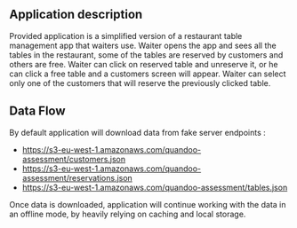 
## Application description

Provided application is a simplified version of a restaurant table management app that waiters use. Waiter opens the app and sees all the tables in the restaurant, some of the tables are reserved by customers and others are free. Waiter can click on reserved table and unreserve it, or he can click a free table and a customers screen will appear. Waiter can select only one of the customers that will reserve the previously clicked table.

## Data Flow
By default application will download data from fake server endpoints :
  - https://s3-eu-west-1.amazonaws.com/quandoo-assessment/customers.json
  - https://s3-eu-west-1.amazonaws.com/quandoo-assessment/reservations.json
  - https://s3-eu-west-1.amazonaws.com/quandoo-assessment/tables.json

Once data is downloaded, application will continue working with the data in an offline mode, by heavily relying on caching and local storage.

